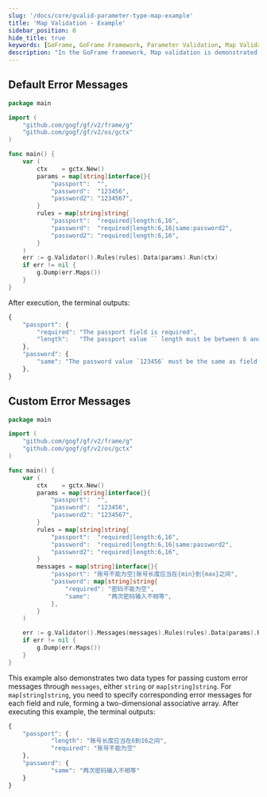 ```yaml
---
slug: '/docs/core/gvalid-parameter-type-map-example'
title: 'Map Validation - Example'
sidebar_position: 0
hide_title: true
keywords: [GoFrame, GoFrame Framework, Parameter Validation, Map Validation, Custom Error Messages, Default Error Messages, Framework Usage, Validation Rules, Code Example, Data Validation]
description: "In the GoFrame framework, Map validation is demonstrated with both default and custom error messages. Example code shows how to validate parameters and output corresponding error messages on validation failures, helping developers better implement data validation and error handling mechanisms."
---
```


## Default Error Messages

```go
package main

import (
    "github.com/gogf/gf/v2/frame/g"
    "github.com/gogf/gf/v2/os/gctx"
)

func main() {
    var (
        ctx    = gctx.New()
        params = map[string]interface{}{
            "passport":  "",
            "password":  "123456",
            "password2": "1234567",
        }
        rules = map[string]string{
            "passport":  "required|length:6,16",
            "password":  "required|length:6,16|same:password2",
            "password2": "required|length:6,16",
        }
    )
    err := g.Validator().Rules(rules).Data(params).Run(ctx)
    if err != nil {
        g.Dump(err.Maps())
    }
}
```

After execution, the terminal outputs:

```javascript
{
    "passport": {
        "required": "The passport field is required",
        "length":   "The passport value `` length must be between 6 and 16",
    },
    "password": {
        "same": "The password value `123456` must be the same as field password2",
    },
}
```

## Custom Error Messages

```go
package main

import (
    "github.com/gogf/gf/v2/frame/g"
    "github.com/gogf/gf/v2/os/gctx"
)

func main() {
    var (
        ctx    = gctx.New()
        params = map[string]interface{}{
            "passport":  "",
            "password":  "123456",
            "password2": "1234567",
        }
        rules = map[string]string{
            "passport":  "required|length:6,16",
            "password":  "required|length:6,16|same:password2",
            "password2": "required|length:6,16",
        }
        messages = map[string]interface{}{
            "passport": "账号不能为空|账号长度应当在{min}到{max}之间",
            "password": map[string]string{
                "required": "密码不能为空",
                "same":     "两次密码输入不相等",
            },
        }
    )

    err := g.Validator().Messages(messages).Rules(rules).Data(params).Run(ctx)
    if err != nil {
        g.Dump(err.Maps())
    }
}
```

This example also demonstrates two data types for passing custom error messages through `messages`, either `string` or `map[string]string`. For `map[string]string`, you need to specify corresponding error messages for each field and rule, forming a two-dimensional associative array. After executing this example, the terminal outputs:

```javascript
{
    "passport": {
            "length": "账号长度应当在6到16之间",
            "required": "账号不能为空"
    },
    "password": {
            "same": "两次密码输入不相等"
    }
}
```